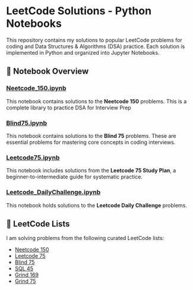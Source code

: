 # LeetCode Solutions - Python Notebooks

This repository contains my solutions to popular LeetCode problems for coding and Data Structures & Algorithms (DSA) practice. Each solution is implemented in Python and organized into Jupyter Notebooks.

## 📒 Notebook Overview

### [Neetcode_150.ipynb](./Neetcode_150.ipynb)
This notebook contains solutions to the **Neetcode 150** problems. This is a complete library to practice DSA for Interview Prep

### [Blind75.ipynb](./Blind75.ipynb)
This notebook contains solutions to the **Blind 75** problems. These are essential problems for mastering core concepts in coding interviews.

### [Leetcode75.ipynb](./Leetcode75.ipynb)
This notebook includes solutions from the **Leetcode 75 Study Plan**, a beginner-to-intermediate guide for systematic practice.

### [Leetcode_DailyChallenge.ipynb](./Leetcode_DailyChallenge.ipynb)
This notebook holds solutions to the **Leetcode Daily Challenge** problems.

## 📝 LeetCode Lists

I am solving problems from the following curated LeetCode lists:

- [Neetcode 150](https://leetcode.com/list/rr2ss0g5)
- [Leetcode 75](https://leetcode.com/studyplan/leetcode-75/)
- [Blind 75](https://leetcode.com/list/oizxjoit)
- [SQL 45](https://leetcode.com/list/o2qifkts)
- [Grind 169](https://leetcode.com/list/rabvlt31)
- [Grind 75](https://leetcode.com/list/rab78cw1)
